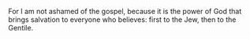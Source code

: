 
For I am not ashamed of the gospel, because it is the power of God that brings salvation to everyone who believes: first to the Jew, then to the Gentile.